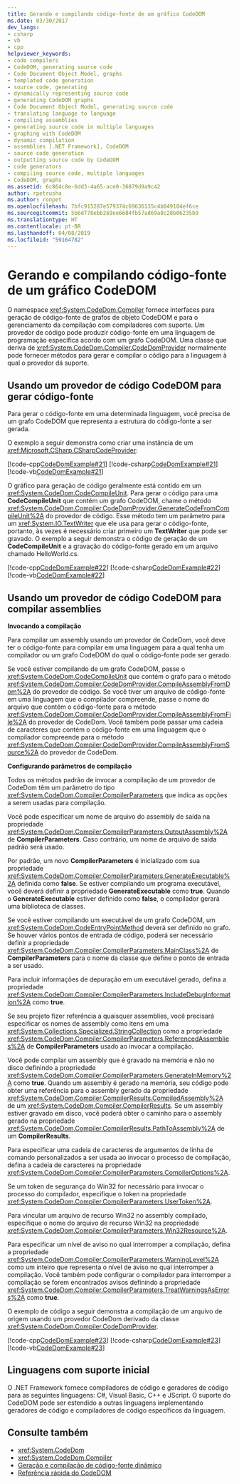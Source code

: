 ```yaml
---
title: Gerando e compilando código-fonte de um gráfico CodeDOM
ms.date: 03/30/2017
dev_langs:
- csharp
- vb
- cpp
helpviewer_keywords:
- code compilers
- CodeDOM, generating source code
- Code Document Object Model, graphs
- templated code generation
- source code, generating
- dynamically representing source code
- generating CodeDOM graphs
- Code Document Object Model, generating source code
- translating language to language
- compiling assemblies
- generating source code in multiple languages
- graphing with CodeDOM
- dynamic compilation
- assemblies [.NET Framework], CodeDOM
- source code generation
- outputting source code by CodeDOM
- code generators
- compiling source code, multiple languages
- CodeDOM, graphs
ms.assetid: 6c864c8e-6dd3-4a65-ace0-36879d9a9c42
author: rpetrusha
ms.author: ronpet
ms.openlocfilehash: 7bfc915287e579374c69636135c4b049184ef6ce
ms.sourcegitcommit: 5b6d778ebb269ee6684fb57ad69a8c28b06235b9
ms.translationtype: HT
ms.contentlocale: pt-BR
ms.lasthandoff: 04/08/2019
ms.locfileid: "59164782"
---
```

# <a name="generating-and-compiling-source-code-from-a-codedom-graph"></a>Gerando e compilando código-fonte de um gráfico CodeDOM
O namespace <xref:System.CodeDom.Compiler> fornece interfaces para geração de código-fonte de grafos de objeto CodeDOM e para o gerenciamento da compilação com compiladores com suporte. Um provedor de código pode produzir código-fonte em uma linguagem de programação específica acordo com um grafo CodeDOM. Uma classe que deriva de <xref:System.CodeDom.Compiler.CodeDomProvider> normalmente pode fornecer métodos para gerar e compilar o código para a linguagem à qual o provedor dá suporte.  
  
## <a name="using-a-codedom-code-provider-to-generate-source-code"></a>Usando um provedor de código CodeDOM para gerar código-fonte  
 Para gerar o código-fonte em uma determinada linguagem, você precisa de um grafo CodeDOM que representa a estrutura do código-fonte a ser gerada.  
  
 O exemplo a seguir demonstra como criar uma instância de um <xref:Microsoft.CSharp.CSharpCodeProvider>:  
  
 [!code-cpp[CodeDomExample#21](../../../samples/snippets/cpp/VS_Snippets_CLR/CodeDomExample/CPP/source3.cpp#21)]
 [!code-csharp[CodeDomExample#21](../../../samples/snippets/csharp/VS_Snippets_CLR/CodeDomExample/CS/source3.cs#21)]
 [!code-vb[CodeDomExample#21](../../../samples/snippets/visualbasic/VS_Snippets_CLR/CodeDomExample/VB/source3.vb#21)]  
  
 O gráfico para geração de código geralmente está contido em um <xref:System.CodeDom.CodeCompileUnit>. Para gerar o código para uma **CodeCompileUnit** que contém um grafo CodeDOM, chame o método <xref:System.CodeDom.Compiler.CodeDomProvider.GenerateCodeFromCompileUnit%2A> do provedor de código. Esse método tem um parâmetro para um <xref:System.IO.TextWriter> que ele usa para gerar o código-fonte, portanto, às vezes é necessário criar primeiro um **TextWriter** que pode ser gravado. O exemplo a seguir demonstra o código de geração de um **CodeCompileUnit** e a gravação do código-fonte gerado em um arquivo chamado HelloWorld.cs.  
  
 [!code-cpp[CodeDomExample#22](../../../samples/snippets/cpp/VS_Snippets_CLR/CodeDomExample/CPP/source3.cpp#22)]
 [!code-csharp[CodeDomExample#22](../../../samples/snippets/csharp/VS_Snippets_CLR/CodeDomExample/CS/source3.cs#22)]
 [!code-vb[CodeDomExample#22](../../../samples/snippets/visualbasic/VS_Snippets_CLR/CodeDomExample/VB/source3.vb#22)]  
  
## <a name="using-a-codedom-code-provider-to-compile-assemblies"></a>Usando um provedor de código CodeDOM para compilar assemblies  
 **Invocando a compilação**  
  
 Para compilar um assembly usando um provedor de CodeDom, você deve ter o código-fonte para compilar em uma linguagem para a qual tenha um compilador ou um grafo CodeDOM do qual o código-fonte pode ser gerado.  
  
 Se você estiver compilando de um grafo CodeDOM, passe o <xref:System.CodeDom.CodeCompileUnit> que contém o grafo para o método <xref:System.CodeDom.Compiler.CodeDomProvider.CompileAssemblyFromDom%2A> do provedor de código. Se você tiver um arquivo de código-fonte em uma linguagem que o compilador compreende, passe o nome do arquivo que contém o código-fonte para o método <xref:System.CodeDom.Compiler.CodeDomProvider.CompileAssemblyFromFile%2A> do provedor de CodeDom. Você também pode passar uma cadeia de caracteres que contém o código-fonte em uma linguagem que o compilador compreende para o método <xref:System.CodeDom.Compiler.CodeDomProvider.CompileAssemblyFromSource%2A> do provedor de CodeDom.  
  
 **Configurando parâmetros de compilação**  
  
 Todos os métodos padrão de invocar a compilação de um provedor de CodeDom têm um parâmetro do tipo <xref:System.CodeDom.Compiler.CompilerParameters> que indica as opções a serem usadas para compilação.  
  
 Você pode especificar um nome de arquivo do assembly de saída na propriedade <xref:System.CodeDom.Compiler.CompilerParameters.OutputAssembly%2A> de **CompilerParameters**. Caso contrário, um nome de arquivo de saída padrão será usado.  
  
 Por padrão, um novo **CompilerParameters** é inicializado com sua propriedade <xref:System.CodeDom.Compiler.CompilerParameters.GenerateExecutable%2A> definida como **false**. Se estiver compilando um programa executável, você deverá definir a propriedade **GenerateExecutable** como **true**. Quando o **GenerateExecutable** estiver definido como **false**, o compilador gerará uma biblioteca de classes.  
  
 Se você estiver compilando um executável de um grafo CodeDOM, um <xref:System.CodeDom.CodeEntryPointMethod> deverá ser definido no grafo. Se houver vários pontos de entrada de código, poderá ser necessário definir a propriedade <xref:System.CodeDom.Compiler.CompilerParameters.MainClass%2A> de **CompilerParameters** para o nome da classe que define o ponto de entrada a ser usado.  
  
 Para incluir informações de depuração em um executável gerado, defina a propriedade <xref:System.CodeDom.Compiler.CompilerParameters.IncludeDebugInformation%2A> como **true**.  
  
 Se seu projeto fizer referência a quaisquer assemblies, você precisará especificar os nomes de assembly como itens em uma <xref:System.Collections.Specialized.StringCollection> como a propriedade <xref:System.CodeDom.Compiler.CompilerParameters.ReferencedAssemblies%2A> de **CompilerParameters** usado ao invocar a compilação.  
  
 Você pode compilar um assembly que é gravado na memória e não no disco definindo a propriedade <xref:System.CodeDom.Compiler.CompilerParameters.GenerateInMemory%2A> como **true**. Quando um assembly é gerado na memória, seu código pode obter uma referência para o assembly gerado da propriedade <xref:System.CodeDom.Compiler.CompilerResults.CompiledAssembly%2A> de um <xref:System.CodeDom.Compiler.CompilerResults>. Se um assembly estiver gravado em disco, você poderá obter o caminho para o assembly gerado na propriedade <xref:System.CodeDom.Compiler.CompilerResults.PathToAssembly%2A> de um **CompilerResults**.  
  
 Para especificar uma cadeia de caracteres de argumentos de linha de comando personalizados a ser usada ao invocar o processo de compilação, defina a cadeia de caracteres na propriedade <xref:System.CodeDom.Compiler.CompilerParameters.CompilerOptions%2A>.  
  
 Se um token de segurança do Win32 for necessário para invocar o processo do compilador, especifique o token na propriedade <xref:System.CodeDom.Compiler.CompilerParameters.UserToken%2A>.  
  
 Para vincular um arquivo de recurso Win32 no assembly compilado, especifique o nome do arquivo de recurso Win32 na propriedade <xref:System.CodeDom.Compiler.CompilerParameters.Win32Resource%2A>.  
  
 Para especificar um nível de aviso no qual interromper a compilação, defina a propriedade <xref:System.CodeDom.Compiler.CompilerParameters.WarningLevel%2A> como um inteiro que representa o nível de aviso no qual interromper a compilação. Você também pode configurar o compilador para interromper a compilação se forem encontrados avisos definindo a propriedade <xref:System.CodeDom.Compiler.CompilerParameters.TreatWarningsAsErrors%2A> como **true**.  
  
 O exemplo de código a seguir demonstra a compilação de um arquivo de origem usando um provedor CodeDom derivado da classe <xref:System.CodeDom.Compiler.CodeDomProvider>.  
  
 [!code-cpp[CodeDomExample#23](../../../samples/snippets/cpp/VS_Snippets_CLR/CodeDomExample/CPP/source3.cpp#23)]
 [!code-csharp[CodeDomExample#23](../../../samples/snippets/csharp/VS_Snippets_CLR/CodeDomExample/CS/source3.cs#23)]
 [!code-vb[CodeDomExample#23](../../../samples/snippets/visualbasic/VS_Snippets_CLR/CodeDomExample/VB/source3.vb#23)]  
  
## <a name="languages-with-initial-support"></a>Linguagens com suporte inicial  
 O .NET Framework fornece compiladores de código e geradores de código para as seguintes linguagens: C#, Visual Basic, C++ e JScript. O suporte do CodeDOM pode ser estendido a outras linguagens implementando geradores de código e compiladores de código específicos da linguagem.  
  
## <a name="see-also"></a>Consulte também

- <xref:System.CodeDom>
- <xref:System.CodeDom.Compiler>
- [Geração e compilação de código-fonte dinâmico](../../../docs/framework/reflection-and-codedom/dynamic-source-code-generation-and-compilation.md)
- [Referência rápida do CodeDOM](https://docs.microsoft.com/previous-versions/dotnet/netframework-4.0/f1dfsbhc(v=vs.100))
